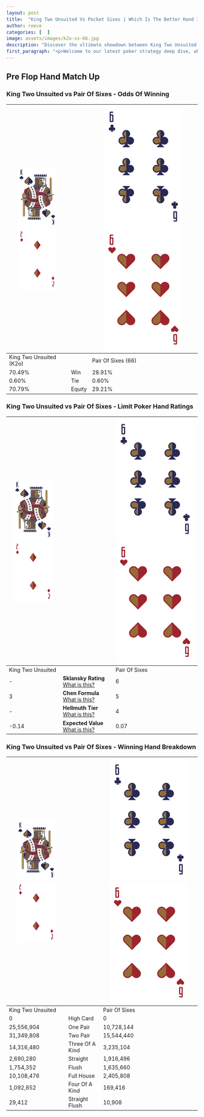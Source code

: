 ```yaml
---
layout: post
title:  "King Two Unsuited Vs Pocket Sixes | Which Is The Better Hand In Poker? A Complete Guide"
author: reece
categories: [  ]
image: assets/images/k2o-vs-66.jpg
description: "Discover the ultimate showdown between King Two Unsuited and Pair Of Sixes in poker! Uncover the odds, strategies, and scenarios where one hand triumphs over the other. Get ready to up your poker game with this thrilling analysis."
first_paragraph: "<p>Welcome to our latest poker strategy deep dive, where we're pitting two distinct hands against each other in a high-stakes showdown: King Two Unsuited vs Pair Of Sixes.</p><p>In the dynamic world of poker, every decision counts, and knowing which hand holds the upper hand is key to your success at the table.</p><p>In this article, we'll dissect these two hands, explore the scenarios where one dominates the other, and equip you with the knowledge to make strategic choices that can tip the odds in your favor.</p><p>Get ready to unravel the intriguing dynamics of these poker hands and elevate your game to new heights.</p>"
---
```




[comment]: # (sp0)

## Pre Flop Hand Match Up

<div class="table hand-ratings" markdown="1"> 



### King Two Unsuited vs Pair Of Sixes - Odds Of Winning


    
| ![image info](assets/images/hand1/K.png) ![image info](assets/images/hand1/2o.png) |  | ![image info](assets/images/hand2/6.png) ![image info](assets/images/hand2/6o.png) |
| -------- | -------- | -------- |
| King Two Unsuited (K2o) |  | Pair Of Sixes (66) |
| 70.49% | Win | 28.91% |
| 0.60% | Tie | 0.60% |
| 70.79% | Equity | 29.21% |




[comment]: # (sp1)



### King Two Unsuited vs Pair Of Sixes - Limit Poker Hand Ratings


    
| ![image info](assets/images/hand1/K.png) ![image info](assets/images/hand1/2o.png) |  | ![image info](assets/images/hand2/6.png) ![image info](assets/images/hand2/6o.png) |
| -------- | -------- | -------- |
| King Two Unsuited |  | Pair Of Sixes |
| - | **Sklansky Rating** [What is this?](/sklansky-rating-explained) | 6 |
| 3 | **Chen Formula** [What is this?](/chen-formula-explained) | 5 |
| - | **Hellmuth Tier** [What is this?](/Hellmuth-tier-explained) | 4 |
| -0.14 | **Expected Value** [What is this?](/expected-value-explained) | 0.07 |




[comment]: # (sp2)



### King Two Unsuited vs Pair Of Sixes - Winning Hand Breakdown


    
| ![image info](assets/images/hand1/K.png) ![image info](assets/images/hand1/2o.png) |  | ![image info](assets/images/hand2/6.png) ![image info](assets/images/hand2/6o.png) |
| -------- | -------- | -------- |
| King Two Unsuited |  | Pair Of Sixes |
| 0 | High Card | 0 |
| 25,556,904 | One Pair | 10,728,144 |
| 31,349,808 | Two Pair | 15,544,440 |
| 14,316,480 | Three Of A Kind | 3,235,104 |
| 2,690,280 | Straight | 1,916,496 |
| 1,754,352 | Flush | 1,635,660 |
| 10,108,476 | Full House | 2,405,808 |
| 1,092,852 | Four Of A Kind | 169,416 |
| 29,412 | Straight Flush | 10,908 |




[comment]: # (sp3)



</div>

[comment]: # (sp4)



[comment]: # (sp5)

